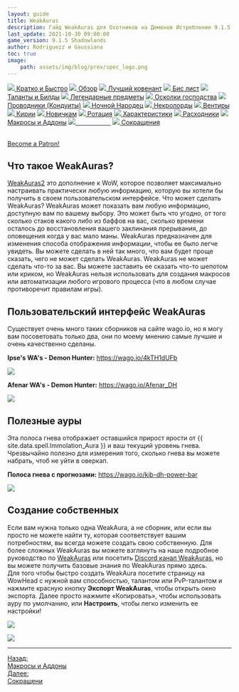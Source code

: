 ```yaml
---
layout: guide
title: WeakAuras
description: Гайд WeakAuras для Охотников на Демонов Истребление 9.1.5 PvE Shadowlands
last_update: 2021-10-30 09:00:00
game_version: 9.1.5 Shadowlands 
author: Rodriguezz и Gaussiana
toc: true
image:
    path: assets/img/blog/prev/spec_logo.png
---
```


<div id="smooth-nav-outer">
<a href="{{ site.url }}/guide/archive/havoc/Shadowlands_9_1_5/quick_faq.html"><img src="https://wow.zamimg.com/images/wow/icons/medium/wow_token01.jpg"> Кратко и Быстро</a>
<a href="{{ site.url }}/guide/archive/havoc/Shadowlands_9_1_5/overview.html"><img src="https://wow.zamimg.com/images/wow/icons/medium/inv_misc_spyglass_02.jpg"> Обзор</a>
<a href="{{ site.url }}/guide/archive/havoc/Shadowlands_9_1_5/best-covenant-shadowlands.html"><img src="https://wow.zamimg.com/images/wow/icons/medium/achievement_mythicdungeons_shadowlands.jpg"> Лучший ковенант</a>
<a href="{{ site.url }}/guide/archive/havoc/Shadowlands_9_1_5/gear.html"><img src="https://wow.zamimg.com/images/wow/icons/medium/inv_chest_chain_03.jpg"> Бис лист</a>
<a href="{{ site.url }}/guide/archive/havoc/Shadowlands_9_1_5/talent-builds.html"><img src="https://wow.zamimg.com/images/wow/icons/medium/ability_marksmanship.jpg"> Таланты и Билды</a>
<a href="{{ site.url }}/guide/archive/havoc/Shadowlands_9_1_5/legendaries-shadowlands.html"><img src="https://wow.zamimg.com/images/wow/icons/medium/runesmith_icon.jpg"> Легендарные предметы</a>
<a href="{{ site.url }}/guide/archive/havoc/Shadowlands_9_1_5/domination-set-bonuses.html"><img src="https://wow.zamimg.com/images/wow/icons/medium/wow_token01.jpg"> Осколки господства</a>
<a href="{{ site.url }}/guide/archive/havoc/Shadowlands_9_1_5/conduits-shadowlands.html"><img src="https://wow.zamimg.com/images/wow/icons/medium/ability_rogue_rollthebones02.jpg"> Проводники (Кондуиты)</a>
<a href="{{ site.url }}/guide/archive/havoc/Shadowlands_9_1_5/night-fae.html"><img src="https://wow.zamimg.com/images/wow/icons/medium/ui_sigil_nightfae.jpg"> Ночной Народец</a>
<a href="{{ site.url }}/guide/archive/havoc/Shadowlands_9_1_5/necrolord.html"><img src="https://wow.zamimg.com/images/wow/icons/medium/ui_sigil_necrolord.jpg"> Некролорды</a>
<a href="{{ site.url }}/guide/archive/havoc/Shadowlands_9_1_5/venthyr.html"><img src="https://wow.zamimg.com/images/wow/icons/medium/ui_sigil_venthyr.jpg"> Вентиры</a>
<a href="{{ site.url }}/guide/archive/havoc/Shadowlands_9_1_5/kyrian.html"><img src="https://wow.zamimg.com/images/wow/icons/medium/ui_sigil_kyrian.jpg"> Кирии</a>
<a href="{{ site.url }}/guide/archive/havoc/Shadowlands_9_1_5/beginners.html"><img src="https://wow.zamimg.com/images/wow/icons/medium/spell_lifegivingseed.jpg"> Новичкам</a>
<a href="{{ site.url }}/guide/archive/havoc/Shadowlands_9_1_5/rotation-priority.html"><img src="https://wow.zamimg.com/images/wow/icons/medium/spell_mekkatorque_bot_bluegear.jpg"> Ротация</a>
<a href="{{ site.url }}/guide/archive/havoc/Shadowlands_9_1_5/stats.html"><img src="https://wow.zamimg.com/images/wow/icons/medium/inv_inscription_80_warscroll_intellect.jpg"> Характеристики</a>
<a href="{{ site.url }}/guide/archive/havoc/Shadowlands_9_1_5/consumables.html"><img src="https://wow.zamimg.com/images/wow/icons/medium/inv_potion_92.jpg"> Расходники</a>
<a href="{{ site.url }}/guide/archive/havoc/Shadowlands_9_1_5/macros-addons.html"><img src="https://wow.zamimg.com/images/wow/icons/medium/inv_eng_gearspringparts.jpg"> Макросы и Аддоны</a>
<a href="{{ site.url }}/guide/archive/havoc/Shadowlands_9_1_5/weakauras.html"><img src="https://wow.zamimg.com/images/wow/icons/medium/spell_holy_auramastery.jpg"><span style="color: white;"> WeakAuras</span></a>
<a href="{{ site.url }}/guide/archive/havoc/Shadowlands_9_1_5/common-terms.html"><img src="https://wow.zamimg.com/images/wow/icons/medium/ui_chat.jpg"> Сокращения</a>
</div>
<br>

<a href="https://www.patreon.com/bePatron?u=43917749"  data-patreon-widget-type="become-patron-button">Become a Patron!</a><script async src="https://c6.patreon.com/becomePatronButton.bundle.js"></script>

## Что такое WeakAuras?

<a href="{{ site.url }}/guide/general/weak_auras.html"> WeakAuras2</a>  это дополнение к WoW, которое позволяет максимально 
настраивать практически любую информацию, которую вы хотели бы получить в своем пользовательском интерфейсе. Что может сделать WeakAuras? WeakAuras может показать 
вам любую информацию, доступную вам по вашему выбору. Это может быть что угодно, от того сколько стаков какого либо из баффов на вас, сколько времени 
осталось до восстановления вашего заклинания прерывания, до оповещения когда у вас мало маны. WeakAuras предназначен для изменения способа отображения информации,
 чтобы ее было легче увидеть. Вы можете сделать в ней так много, что вам будет проще сказать, чего не может сделать WeakAuras. WeakAuras не может сделать что-то за вас.
 Вы можете заставить ее сказать что-то шепотом или криком, но WeakAuras нельзя использовать для создания макросов или автоматизации любого игрового
 процесса (что в любом случае противоречит правилам игры). 
 
## Пользовательский интерфейс WeakAuras
 
Существует очень много таких сборников на сайте wago.io, но я могу вам посоветовать только два, они по моему мнению самые лучшие и очень качественно сделаны.
 
**Ipse's WA's - Demon Hunter:** <a href="https://wago.io/4kTH1dUFb" target="blank">https://wago.io/4kTH1dUFb</a>
<p align="left" width="100%">
<img src="{{ site.url }}/assets/img/guide/archive/havoc/Shadowlands_9_1_5/WA_ipses_havoc.gif">
</p>

**Afenar WA's - Demon Hunter:** <a href="https://wago.io/Afenar_DH" target="blank">https://wago.io/Afenar_DH</a>
<p align="left" width="100%">
<img src="{{ site.url }}/assets/img/guide/archive/havoc/Shadowlands_9_1_5/WA_afenar_Havoc.webp">
</p>

## Полезные ауры

Эта полоса гнева отображает оставшийся прирост ярости от {{ site.data.spell.Immolation_Aura }} и ваш текущий уровень гнева. 
Чрезвычайно полезно для измерения того, сколько гнева вы можете набрать, чтоб не уйти в оверкап.

**Полоса гнева с прогнозами:** <a href="https://wago.io/kib-dh-power-bar" target="blank">https://wago.io/kib-dh-power-bar</a>
<p align="left" width="100%">
<img src="{{ site.url }}/assets/img/guide/archive/havoc/Shadowlands_9_1_5/WA_Kibo_Power_bar.gif">
</p>

## Создание собственных 

Если вам нужна только одна WeakAura, а не сборник, или если вы просто не можете найти ту, которая соответствует вашим потребностям,
 вы всегда можете создать свою собственную.
 Для более сложных WeakAuras вы можете взглянуть на наше подробное руководство по <a href="{{ site.url }}/guide/general/weak_auras.html"> WeakAuras</a>  или посетить <a href="WeakAurashttps://discord.gg/wa2">Discord канал WeakAuras</a>, 
 но вы можете получить базовые знания по WeakAuras прямо здесь.
 <br>
Для того чтобы быстро создать WeakAura посетите страницу на WowHead с нужной вам способностью, талантом или PvP-талантом и нажмите красную кнопку **Экспорт WeakAuras**, 
 чтобы открыть окно экспорта. Далее просто нажмите «Копировать», чтобы использовать ауру по умолчанию, или **Настроить**, чтобы легко изменить ее настройки!
 
 <p align="left" width="100%">
<img src="{{ site.url }}/assets/img/guide/archive/havoc/Shadowlands_9_1_5/WA_crate_havoc.jpg">
</p>

 <p align="left" width="100%">
<img src="{{ site.url }}/assets/img/guide/archive/havoc/Shadowlands_9_1_5/WeakAuras_preferens.png">
</p>

<hr>

<div class="minibox minibox-left"><a href="{{ site.url }}/guide/archive/havoc/Shadowlands_9_1_5/macros-addons.html">Назад:<br>Макросы и Аддоны</a></div>
<div class="minibox"><a href="{{ site.url }}/guide/archive/havoc/Shadowlands_9_1_5/common-terms.html">Далее:<br>Сокращени</a></div>

<br>